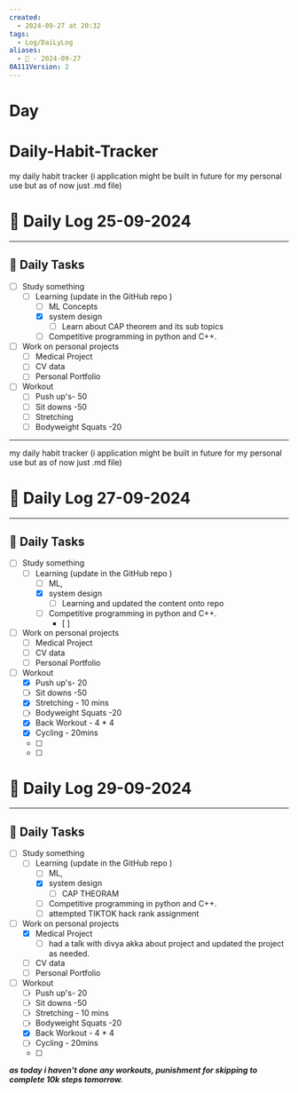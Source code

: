 ```yaml
---
created:
  - 2024-09-27 at 20:32
tags:
  - Log/DaiLyLog
aliases:
  - 📆 - 2024-09-27
0A111Version: 2
---
```

# Day 
# Daily-Habit-Tracker
my daily habit tracker (i application might be built in future for my personal use but as of now just .md file)


# 📅 Daily Log  25-09-2024

---
## 🔷 Daily Tasks
- [ ] Study something
	- [ ] Learning (update in the GitHub repo )
		- [ ] ML Concepts 
		- [x] system design 
			- [ ] Learn about CAP theorem and its sub topics
		- [ ] Competitive programming in python and C++.
- [ ] Work on personal projects
	- [ ] Medical Project 
	- [ ] CV data
	- [ ] Personal Portfolio
- [ ] Workout
	- [ ] Push up's- 50
	- [ ] Sit downs -50
	- [ ] Stretching
	- [ ] Bodyweight Squats -20
	
---
my daily habit tracker (i application might be built in future for my personal use but as of now just .md file)


# 📅 Daily Log  27-09-2024

---
## 🔷 Daily Tasks
- [ ] Study something
	- [ ] Learning (update in the GitHub repo )
		- [ ] ML, 
		- [x] system design 
			- [ ] Learning and updated the content onto repo
		- [ ] Competitive programming in python and C++.
			- [ ] 
- [ ] Work on personal projects
	- [ ] Medical Project 
	- [ ] CV data
	- [ ] Personal Portfolio
- [ ] Workout
	- [x] Push up's- 20
	- [ ] Sit downs -50
	- [x] Stretching - 10 mins
	- [ ] Bodyweight Squats -20
	- [x] Back Workout - 4 * 4
	- [x] Cycling - 20mins
	- [ ] 
	- [ ] 
	


# 📅 Daily Log  29-09-2024

---
## 🔷 Daily Tasks
- [ ] Study something
	- [ ] Learning (update in the GitHub repo )
		- [ ] ML, 
		- [x] system design 
			- [ ] CAP THEORAM 
		- [ ] Competitive programming in python and C++.
		- [ ] attempted TIKTOK hack rank assignment 
- [ ] Work on personal projects
	- [x] Medical Project 
		- [ ] had a talk with divya akka about project and updated the project as needed.
	- [ ] CV data
	- [ ] Personal Portfolio
- [ ] Workout
	- [ ] Push up's- 20
	- [ ] Sit downs -50
	- [ ] Stretching - 10 mins
	- [ ] Bodyweight Squats -20
	- [x] Back Workout - 4 * 4
	- [ ] Cycling - 20mins
	- [ ] 
***as today i haven't done any workouts, punishment for skipping to complete 10k steps tomorrow.***

	



